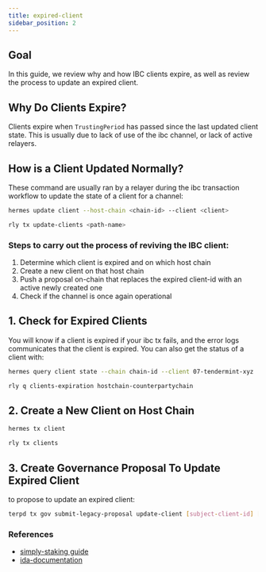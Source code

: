 ```yaml
---
title: expired-client
sidebar_position: 2
---
```


## Goal
In this guide, we review why and how IBC clients expire, as well as review the process to update an expired client.


## Why Do Clients Expire?
Clients expire when `TrustingPeriod` has passed since the last updated client state. This is usually due to lack of use of the ibc channel, or lack of active relayers.

## How is a Client Updated Normally?
These command are usually ran by a relayer during the ibc transaction workflow to update the state of a client for a channel:

<Container>
<Tabs>
<TabItem value="hermes" label="hermes">

```sh
hermes update client --host-chain <chain-id> --client <client>
```

</TabItem>

<TabItem value="rly" label="rly">

```sh
rly tx update-clients <path-name>
```

</TabItem>
</Tabs>
</Container>

### Steps to carry out the process of reviving the IBC client:
1. Determine which client is expired and on which host chain
2. Create a new client on that host chain
3. Push a proposal on-chain that replaces the expired client-id with an active newly created one
4. Check if the channel is once again operational

## 1. Check for Expired Clients 
You will know if a client is expired if your ibc tx fails, and the error logs communicates that the client is expired. You can also get the status of a client with:

<Container>
<Tabs>
<TabItem value="hermes" label="hermes">

```sh
hermes query client state --chain chain-id --client 07-tendermint-xyz

```

</TabItem>

<TabItem value="rly" label="rly">

```sh
rly q clients-expiration hostchain-counterpartychain
```

</TabItem>
</Tabs>
</Container>

## 2. Create a New Client on Host Chain 
<Container>
<Tabs>
<TabItem value="hermes" label="hermes">

```sh
hermes tx client

```

</TabItem>
<TabItem value="rly" label="rly">

```sh
rly tx clients 
```
</TabItem>
</Tabs>
</Container>

## 3. Create Governance Proposal To Update Expired Client

to propose to update an expired client:
```sh
terpd tx gov submit-legacy-proposal update-client [subject-client-id] [substitute-client-id] [flags]
```

### References 

- [simply-staking guide](https://medium.com/simplystaking/reviving-an-ibc-client-with-governance-hermes-relayer-362a1da4814d)
- [ida-documentation](https://ida.interchain.io/)